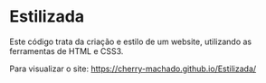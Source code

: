 # Estilizada

Este código trata da criação e estilo de um website, utilizando as ferramentas de HTML e CSS3.

Para visualizar o site: https://cherry-machado.github.io/Estilizada/
